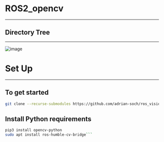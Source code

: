 # ROS2_opencv
---
## Directory Tree
---
![image](https://github.com/YoonHJ97/ROS2_opencv/assets/162243554/f7c9682e-fcb6-468e-af6b-3b1598f4c5da)


# Set Up
---
## To get started


```bash
git clone --recurse-submodules https://github.com/adrian-soch/ros_vision_track.git
```

## Install Python requirements

```bash
pip3 install opencv-python
sudo apt install ros-humble-cv-bridge```
